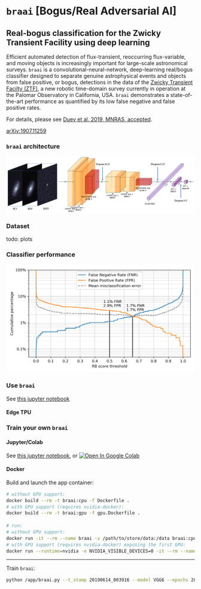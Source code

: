 # `braai` \[Bogus/Real Adversarial AI\]
## Real-bogus classification for the Zwicky Transient Facility using deep learning

Efficient automated detection of flux-transient, reoccurring flux-variable, and moving objects 
is increasingly important for large-scale astronomical surveys. `braai` is a convolutional-neural-network, 
deep-learning real/bogus classifier designed to separate genuine astrophysical events and objects 
from false positive, or bogus, detections in the data of the [Zwicky Transient Facilty (ZTF)](https://ztf.caltech.edu), 
a new robotic time-domain survey currently in operation at the Palomar Observatory in California, USA.
`braai` demonstrates a state-of-the-art performance as quantified by 
its low false negative and false positive rates.

For details, please see [Duev et al. 2019, MNRAS, accepted](https://arxiv.org/pdf/1907.11259.pdf).

[arXiv:1907.11259](https://arxiv.org/pdf/1907.11259.pdf)

### `braai` architecture

![](doc/fig-braai.png)

### Dataset

todo: plots  

### Classifier performance

![](doc/fig-perf_d6_m7.png)

### Use `braai`

See [this jupyter notebook](https://github.com/dmitryduev/braai/blob/master/nb/braai_run.ipynb)

#### Edge TPU

### Train your own `braai`

#### Jupyter/Colab

See [this jupyter notebook](https://github.com/dmitryduev/braai/blob/master/nb/braai_train.ipynb), or 
[![Open In Google Colab](https://colab.research.google.com/assets/colab-badge.svg)](https://colab.research.google.com/github/dmitryduev/braai/blob/master/nb/braai_train.ipynb)

#### Docker

Build and launch the app container:
```bash
# without GPU support:
docker build --rm -t braai:cpu -f Dockerfile .
# with GPU support (requires nvidia-docker):
docker build --rm -t braai:gpu -f gpu.Dockerfile .

# run:
# without GPU support:
docker run -it --rm --name braai -v /path/to/store/data:/data braai:cpu
# with GPU support (requires nvidia-docker) exposing the first GPU:
docker run --runtime=nvidia -e NVIDIA_VISIBLE_DEVICES=0 -it --rm --name braai -v /path/to/store/data:/data braai:gpu

```

---

Train `braai`:

```bash
python /app/braai.py --t_stamp 20190614_003916 --model VGG6 --epochs 200 --patience 50 --batch_size 64 --verbose
```